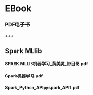 # EBook
### PDF电子书

+++

## Spark MLlib 

#### SPARK MLLIB机器学习_黄美灵_带目录.pdf
#### Spark机器学习.pdf
####  Spark_Python_APIpyspark_API1.pdf
